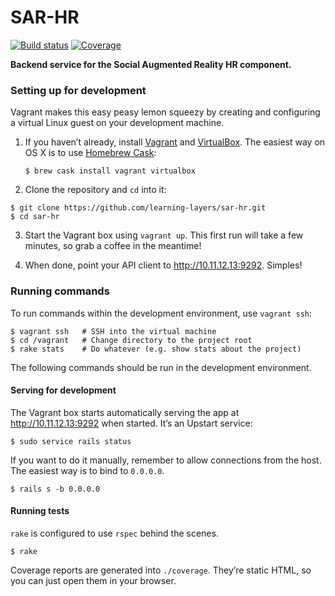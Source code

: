 SAR-HR
======

[![Build status][build-badge]][build]
[![Coverage][coverage-badge]][coverage]

**Backend service for the Social Augmented Reality HR component.**

### Setting up for development ###

Vagrant makes this easy peasy lemon squeezy by creating and configuring a
virtual Linux guest on your development machine.

1. If you haven’t already, install [Vagrant](https://www.vagrantup.com) and
   [VirtualBox](https://www.virtualbox.org). The easiest way on OS X is to use
   [Homebrew Cask](http://caskroom.io):

   ```sh-session
   $ brew cask install vagrant virtualbox
   ```

2. Clone the repository and `cd` into it:

  ```sh-session
  $ git clone https://github.com/learning-layers/sar-hr.git
  $ cd sar-hr
  ```

3. Start the Vagrant box using `vagrant up`. This first run will take a few
   minutes, so grab a coffee in the meantime!

4. When done, point your API client to <http://10.11.12.13:9292>. Simples!

### Running commands ###

To run commands within the development environment, use `vagrant ssh`:

```sh-session
$ vagrant ssh   # SSH into the virtual machine
$ cd /vagrant   # Change directory to the project root
$ rake stats    # Do whatever (e.g. show stats about the project)
```

The following commands should be run in the development environment.

#### Serving for development ####

The Vagrant box starts automatically serving the app at
<http://10.11.12.13:9292> when started. It’s an Upstart service:

```sh-session
$ sudo service rails status
```

If you want to do it manually, remember to allow connections from the host. The
easiest way is to bind to `0.0.0.0`.

```sh-session
$ rails s -b 0.0.0.0
```

#### Running tests ####

`rake` is configured to use `rspec` behind the scenes.

```sh-session
$ rake
```

Coverage reports are generated into `./coverage`. They’re static HTML, so you
can just open them in your browser.

[build-badge]: https://img.shields.io/circleci/project/learning-layers/sar-hr.svg
[build]: https://circleci.com/gh/learning-layers/sar-hr

[coverage-badge]: https://img.shields.io/codecov/c/github/learning-layers/sar-hr.svg
[coverage]: http://codecov.io/github/learning-layers/sar-hr
